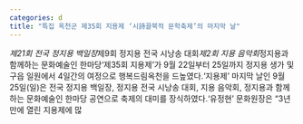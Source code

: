 ```yaml
---
categories: d
title: "특집 옥천군 제35회 지용제 ‘시詩끌북적 문학축제’의 마지막 날"
---
```

*제21회 전국 정지용 백일장*제9회 정지용 전국 시낭송 대회*제2회 지용 음악회*정지용과 함께하는 문화예술인 한마당&lsquo;제35회 지용제&rsquo;가 9월 22일부터 25일까지 정지용 생가 및 구읍 일원에서 4일간의 여정으로 행복드림옥천을 드높였다.&lsquo;지용제&rsquo; 마지막 날인 9월 25일(일)은 전국 정지용 백일장, 정지용 전국 시낭송 대회, 지용 음악회, 정지용과 함께하는 문화예술인 한마당 공연으로 축제의 대미를 장식하였다.&lsquo;유정현&rsquo; 문화원장은 &ldquo;3년 만에 열린 지용제에 많
